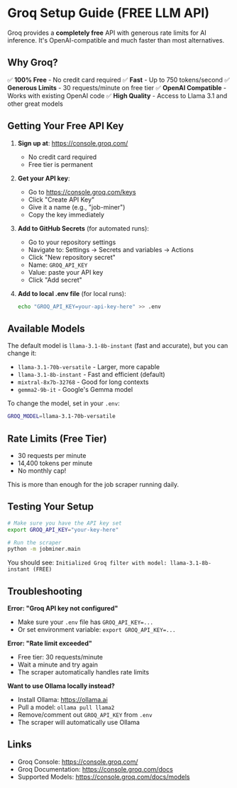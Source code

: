 # Groq Setup Guide (FREE LLM API)

Groq provides a **completely free** API with generous rate limits for AI inference. It's OpenAI-compatible and much faster than most alternatives.

## Why Groq?

✅ **100% Free** - No credit card required
✅ **Fast** - Up to 750 tokens/second
✅ **Generous Limits** - 30 requests/minute on free tier
✅ **OpenAI Compatible** - Works with existing OpenAI code
✅ **High Quality** - Access to Llama 3.1 and other great models

## Getting Your Free API Key

1. **Sign up at**: https://console.groq.com/
   - No credit card required
   - Free tier is permanent

2. **Get your API key**:
   - Go to https://console.groq.com/keys
   - Click "Create API Key"
   - Give it a name (e.g., "job-miner")
   - Copy the key immediately

3. **Add to GitHub Secrets** (for automated runs):
   - Go to your repository settings
   - Navigate to: Settings → Secrets and variables → Actions
   - Click "New repository secret"
   - Name: `GROQ_API_KEY`
   - Value: paste your API key
   - Click "Add secret"

4. **Add to local .env file** (for local runs):
   ```bash
   echo "GROQ_API_KEY=your-api-key-here" >> .env
   ```

## Available Models

The default model is `llama-3.1-8b-instant` (fast and accurate), but you can change it:

- `llama-3.1-70b-versatile` - Larger, more capable
- `llama-3.1-8b-instant` - Fast and efficient (default)
- `mixtral-8x7b-32768` - Good for long contexts
- `gemma2-9b-it` - Google's Gemma model

To change the model, set in your `.env`:
```bash
GROQ_MODEL=llama-3.1-70b-versatile
```

## Rate Limits (Free Tier)

- 30 requests per minute
- 14,400 tokens per minute
- No monthly cap!

This is more than enough for the job scraper running daily.

## Testing Your Setup

```bash
# Make sure you have the API key set
export GROQ_API_KEY="your-key-here"

# Run the scraper
python -m jobminer.main
```

You should see: `Initialized Groq filter with model: llama-3.1-8b-instant (FREE)`

## Troubleshooting

**Error: "Groq API key not configured"**
- Make sure your `.env` file has `GROQ_API_KEY=...`
- Or set environment variable: `export GROQ_API_KEY=...`

**Error: "Rate limit exceeded"**
- Free tier: 30 requests/minute
- Wait a minute and try again
- The scraper automatically handles rate limits

**Want to use Ollama locally instead?**
- Install Ollama: https://ollama.ai
- Pull a model: `ollama pull llama2`
- Remove/comment out `GROQ_API_KEY` from `.env`
- The scraper will automatically use Ollama

## Links

- Groq Console: https://console.groq.com/
- Groq Documentation: https://console.groq.com/docs
- Supported Models: https://console.groq.com/docs/models
